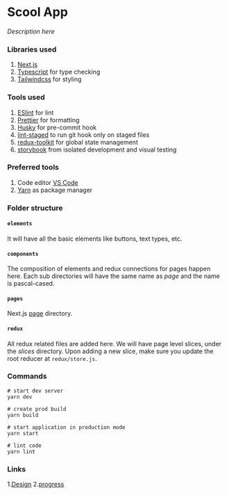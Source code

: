 # Scool App
_Description here_
### Libraries used
1. [Next.js](https://nextjs.org/)
2. [Typescript](https://www.typescriptlang.org/) for type checking
3. [Tailwindcss](https://tailwindcss.com/) for styling

### Tools used
1. [ESlint](https://eslint.org/) for lint
2. [Prettier](https://prettier.io/) for formatting
3. [Husky](https://typicode.github.io/husky/#/) for pre-commit hook
4. [lint-staged](https://github.com/okonet/lint-staged#readme) to run git hook only on staged files
5. [redux-toolkit](https://redux-toolkit.js.org/) for global state management
6. [storybook](https://storybook.js.org/) from isolated development and visual testing

### Preferred tools
1. Code editor [VS Code](https://code.visualstudio.com/)
2. [Yarn](https://yarnpkg.com/) as package manager

### Folder structure

#### `elements`
It will have all the basic elements like buttons, text types, etc.

#### `components`
The composition of elements and redux connections for pages happen here. Each sub directories will have the same name as _page_ and the name is pascal-cased. 

#### `pages`
Next.js [page](https://nextjs.org/docs/basic-features/pages) directory.

#### `redux`
All redux related files are added here. We will have page level slices, under the _slices_ directory. Upon adding a new slice, make sure you update the root reducer at `redux/store.js`.

### Commands

```
# start dev server
yarn dev

# create prod build
yarn build 

# start application in production mode
yarn start 

# lint code
yarn lint 
```
### Links
1.[Design](https://www.figma.com/file/N6qQh31qddBEpDgZ7sWTZC/Scool-Master-(Copy)?node-id=0%3A1)
2.[progress](https://www.scool.studio)
